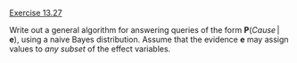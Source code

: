[Exercise 13.27](13-27/)

Write out a general algorithm for answering queries of the form
${\textbf{P}}({Cause}{{\,|\,}}\textbf{e})$, using a naive Bayes
distribution. Assume that the evidence $\textbf{e}$ may assign values to
*any subset* of the effect variables.

